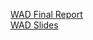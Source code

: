 <a href="https://github.com/trungquantrannguyen/concert-booking-system/Resource/WAD_FINAL_REPORT.pdf">WAD Final Report</a> <br>
<a href="https://github.com/trungquantrannguyen/concert-booking-system/Resource/WAD_SLIDES.pdf">WAD Slides</a> <br>

